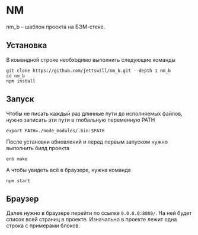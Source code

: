 # NM

nm_b – шаблон проекта на БЭМ-стеке. 

## Установка

В командной строке необходимо выполнить следующие команды

```
git clone https://github.com/jettswill/nm_b.git --depth 1 nm_b
cd nm_b
npm install
```

## Запуск

Чтобы не писать каждый раз длинные пути до исполняемых файлов, нужно записать эти пути в глобальную переменную PATH

``` export PATH=./node_modules/.bin:$PATH ```

После установки обновлений и перед первым запуском нужно выполнить билд проекта

``` enb make ```

А чтобы увидеть всё в браузере, нужна команда

``` npm start ```

## Браузер

Далее нужно в браузере перейти по ссылке `0.0.0.0:8080/`. На ней будет список всей страниц в проекте. Изначально в проекте лежит одна строка с примерами блоков.

